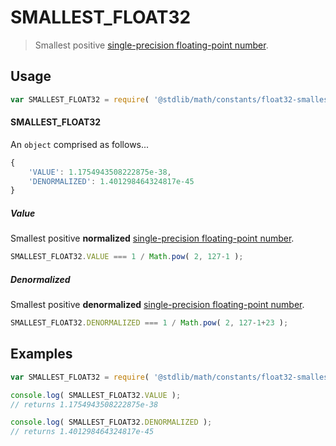 SMALLEST_FLOAT32
===
> Smallest positive [single-precision floating-point number][ieee754].


<!-- <usage> -->
## Usage

``` javascript
var SMALLEST_FLOAT32 = require( '@stdlib/math/constants/float32-smallest' );
```

#### SMALLEST_FLOAT32

An `object` comprised as follows...

``` javascript
{
	'VALUE': 1.1754943508222875e-38,
	'DENORMALIZED': 1.401298464324817e-45
}
```


##### Value

Smallest positive __normalized__ [single-precision floating-point number][ieee754].

``` javascript
SMALLEST_FLOAT32.VALUE === 1 / Math.pow( 2, 127-1 );
```


##### Denormalized

Smallest positive __denormalized__ [single-precision floating-point number][ieee754].

``` javascript
SMALLEST_FLOAT32.DENORMALIZED === 1 / Math.pow( 2, 127-1+23 );
```
<!-- </usage> -->

<!-- <examples> -->
## Examples

``` javascript
var SMALLEST_FLOAT32 = require( '@stdlib/math/constants/float32-smallest' );

console.log( SMALLEST_FLOAT32.VALUE );
// returns 1.1754943508222875e-38

console.log( SMALLEST_FLOAT32.DENORMALIZED );
// returns 1.401298464324817e-45
```
<!-- </examples> -->

<!-- <links> -->
[ieee754]: http://en.wikipedia.org/wiki/IEEE_754-1985
<!-- </links> -->
